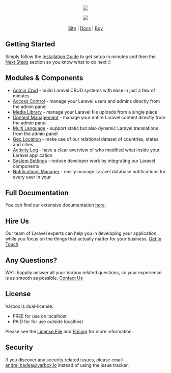 <br>
<p align="center">
    <a href="https://varbox.io" title="Varbox Admin Screenshot">
        <img src="https://varbox.io/images/dashboard-with-filters.png" style="max-width: 690px" />
    </a>
<p>
<p align="center">
    <a href="LICENSE.md" title="Software License">
        <img src="https://img.shields.io/badge/License-dual-blue">
    </a>
    <br><br>
    <a href="https://varbox.io/">Site</a> | 
    <a href="https://varbox.io/docs/2.x/installation">Docs</a> | 
    <a href="https://varbox.io/buy">Buy</a>
</p>

## Getting Started

Simply follow the [Installation Guide](https://varbox.io/docs/2.x/installation) to get setup in minutes and then the [Next Steps](https://varbox.io/docs/2.x/next-steps) section so you know what to do next :)

## Modules & Components

- [Admin Crud](https://varbox.io/admin-crud) - build Laravel CRUD systems with ease in just a few of minutes
- [Access Control](https://varbox.io/access-control) - manage your Laravel users and admins directly from the admin panel
- [Media Library](https://varbox.io/media-library) - manage your Laravel file uploads from a single place
- [Content Management](https://varbox.io/content-management) - manage your entire Laravel content directly from the admin panel
- [Multi Language](https://varbox.io/multi-language) - support static but also dynamic Laravel translations from the admin panel
- [Geo Location](https://varbox.io/geo-location) - make use of our relational dataset of countries, states and cities
- [Activity Log](https://varbox.io/activity-log) - have a clear overview of who modified what inside your Laravel application
- [System Settings](https://varbox.io/system-settings) - reduce developer work by integrating our Laravel components
- [Notifications Manager](https://varbox.io/notifications-manager) - easily manage Laravel database notifications for every user in your 

## Full Documentation

You can find our extensive documentation [here](https://varbox.io/docs/2.x/installation).

## Hire Us

Our team of Laravel experts can help you in developing your application, while you focus on the things that actually matter for your business. [Get In Touch](https://varbox.io/hire)

## Any Questions?

We'll happily answer all your Varbox related questions, so your experience is as smooth as possible. [Contact Us](https://varbox.io/contact)

## License

Varbox is dual-license: 

- FREE for use on localhost
- PAID for for use outside localhost

Please see the [License File](LICENSE.md) and [Pricing](https://varbox.io/buy) for more information.

## Security

If you discover any security related issues, please email [andrei.badea@varbox.io](mailto:andrei.badea@varbox.io) instead of using the issue tracker.
